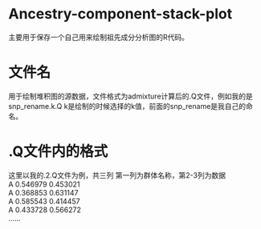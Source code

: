 # Ancestry-component-stack-plot
主要用于保存一个自己用来绘制祖先成分分析图的R代码。

# 文件名
用于绘制堆积图的源数据，文件格式为admixture计算后的.Q文件，例如我的是snp_rename.k.Q
k是绘制的时候选择的k值，前面的snp_rename是我自己的命名。

# .Q文件内的格式
这里以我的.2.Q文件为例，共三列
第一列为群体名称，第2-3列为数据<br/>
A	0.546979	0.453021<br/>
A	0.368853	0.631147<br/>
A	0.585543	0.414457<br/>
A	0.433728	0.566272<br/>
......
